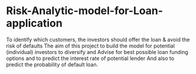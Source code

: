 # Risk-Analytic-model-for-Loan-application
To identify which customers, the investors should offer the loan &amp; avoid the risk of defaults  The aim of this project to build the model for potential (individual) investors to diversify and Advise for best possible loan funding options and to predict the interest rate of potential lender And also to predict the probability of default loan. 
